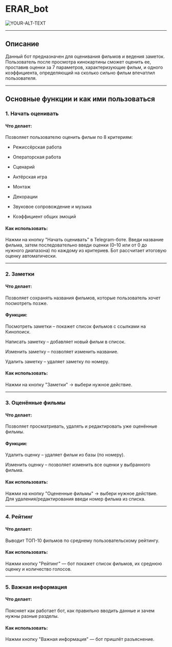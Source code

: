 # ERAR_bot
<picture>
 <source media="(prefers-color-scheme: dark)" srcset="https://images.kinorium.com/movie/shot/561526/w1500_49021772.jpg">
 <source media="(prefers-color-scheme: light)" srcset="https://images.kinorium.com/movie/shot/561526/w1500_49021772.jpg">
 <img alt="YOUR-ALT-TEXT" src="https://images.kinorium.com/movie/shot/561526/w1500_49021772.jpg">
</picture>

---

## Описание
Данный бот предназначен для оценивания фильмов и ведения заметок. Пользователь после просмотра кинокартины сможет оценить ее, проставив оценки за 7 параметров, характеризующие фильм, и одного коэффициента, определяющий на сколько сильно фильм впечатлил пользователя.

---

## Основные функции и как ими пользоваться
### 1. Начать оценивать
#### Что делает:
Позволяет пользователю оценить фильм по 8 критериям:

- Режиссёрская работа

- Операторская работа

- Сценарий

- Актёрская игра

- Монтаж

- Декорации

- Звуковое сопровождение и музыка

- Коэффициент общих эмоций

#### Как использовать:
Нажми на кнопку "Начать оценивать" в Telegram-боте.
Введи название фильма, затем последовательно введи оценки (0–10 или от 0 до нужного диапазона) по каждому из критериев.
Бот рассчитает итоговую оценку автоматически.

---

### 2. Заметки
#### Что делает:
Позволяет сохранять названия фильмов, которые пользователь хочет посмотреть позже.

#### Функции:

Посмотреть заметки – покажет список фильмов с ссылками на Кинопоиск.

Написать заметку – добавляет новый фильм в список.

Изменить заметку – позволяет изменить название.

Удалить заметку – удаляет заметку по номеру.

#### Как использовать:
Нажми на кнопку "Заметки" → выбери нужное действие.

---

### 3. Оценённые фильмы
#### Что делает:
Позволяет просматривать, удалять и редактировать уже оценённые фильмы.

#### Функции:

Удалить оценку – удаляет фильм из базы (по номеру).

Изменить оценку – позволяет изменить все оценки у выбранного фильма.

#### Как использовать:
Нажми на кнопку "Оцененные фильмы" → выбери нужное действие.
Для удаления/редактирования введи номер фильма из списка.

---

### 4. Рейтинг
#### Что делает:
Выводит ТОП-10 фильмов по среднему пользовательскому рейтингу.

#### Как использовать:
Нажми кнопку "Рейтинг" — бот покажет список фильмов, их среднюю оценку и количество голосов.

---

### 5. Важная информация
#### Что делает:
Поясняет как работает бот, как правильно вводить данные и зачем нужны разные разделы.

#### Как использовать:
Нажми кнопку "Важная информация" — бот пришлёт разъяснение.
